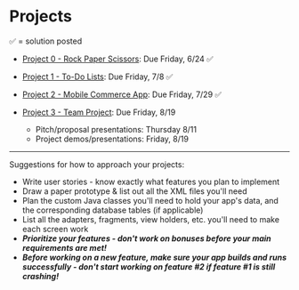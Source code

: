 # Projects

&#x2705; = solution posted

- [Project 0 - Rock Paper Scissors](https://github.com/ga-adi-nyc/Project-0---Rock-Paper-Scissors): Due Friday, 6/24 &#x2705;


- [Project 1 - To-Do Lists](https://github.com/ga-adi-nyc/Project-1---To-Do-List): Due Friday, 7/8 &#x2705;


- [Project 2 - Mobile Commerce App](https://github.com/ga-adi-nyc/Project-2---Ecommerce-Mobile-App): Due Friday, 7/29 &#x2705;


- [Project 3 - Team Project](https://github.com/ga-adi-nyc/Project-3---Team-Project): Due Friday, 8/19
  - Pitch/proposal presentations: Thursday 8/11
  - Project demos/presentations: Friday, 8/19


---

Suggestions for how to approach your projects:
- Write user stories - know exactly what features you plan to implement
- Draw a paper prototype & list out all the XML files you'll need
- Plan the custom Java classes you'll need to hold your app's data, and the corresponding database tables (if applicable)
- List all the adapters, fragments, view holders, etc. you'll need to make each screen work
- _**Prioritize your features - don't work on bonuses before your main requirements are met!**_
- _**Before working on a new feature, make sure your app builds and runs successfully - don't start working on feature #2 if feature #1 is still crashing!**_
